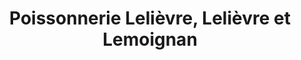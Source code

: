 ---
title: "Poissonnerie Lelièvre, Lelièvre et Lemoignan"
url: /sainte-therese-de-gaspe/poissonnerie-lelievre-lelievre-et-lemoignan/
shop: seafood
---